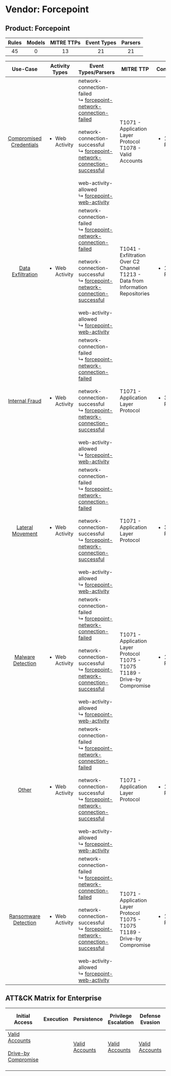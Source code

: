 Vendor: Forcepoint
==================
Product: Forcepoint
-------------------
| Rules | Models | MITRE TTPs | Event Types | Parsers |
|:-----:|:------:|:----------:|:-----------:|:-------:|
|  45   |   0    |     13     |     21      |   21    |

|                                 Use-Case                                  | Activity Types                 | Event Types/Parsers                                                                                                                                                                                                                                                                                                                                                                                                          | MITRE TTP                                                                              | Content                    |
|:-------------------------------------------------------------------------:| ------------------------------ | ---------------------------------------------------------------------------------------------------------------------------------------------------------------------------------------------------------------------------------------------------------------------------------------------------------------------------------------------------------------------------------------------------------------------------- | -------------------------------------------------------------------------------------- | -------------------------- |
| [Compromised Credentials](../UseCases/usecase_compromised_credentials.md) | <ul><li>Web Activity</li></ul> |  network-connection-failed<br> ↳ [forcepoint-network-connection-failed](../Parsers/parserContent_forcepoint-network-connection-failed.md)<br><br> network-connection-successful<br> ↳ [forcepoint-network-connection-successful](../Parsers/parserContent_forcepoint-network-connection-successful.md)<br><br> web-activity-allowed<br> ↳ [forcepoint-web-activity](../Parsers/parserContent_forcepoint-web-activity.md)<br> | T1071 - Application Layer Protocol<br>T1078 - Valid Accounts<br>                       | <ul><li>11 Rules</li></ul> |
|       [Data Exfiltration](../UseCases/usecase_data_exfiltration.md)       | <ul><li>Web Activity</li></ul> |  network-connection-failed<br> ↳ [forcepoint-network-connection-failed](../Parsers/parserContent_forcepoint-network-connection-failed.md)<br><br> network-connection-successful<br> ↳ [forcepoint-network-connection-successful](../Parsers/parserContent_forcepoint-network-connection-successful.md)<br><br> web-activity-allowed<br> ↳ [forcepoint-web-activity](../Parsers/parserContent_forcepoint-web-activity.md)<br> | T1041 - Exfiltration Over C2 Channel<br>T1213 - Data from Information Repositories<br> | <ul><li>1 Rules</li></ul>  |
|          [Internal Fraud](../UseCases/usecase_internal_fraud.md)          | <ul><li>Web Activity</li></ul> |  network-connection-failed<br> ↳ [forcepoint-network-connection-failed](../Parsers/parserContent_forcepoint-network-connection-failed.md)<br><br> network-connection-successful<br> ↳ [forcepoint-network-connection-successful](../Parsers/parserContent_forcepoint-network-connection-successful.md)<br><br> web-activity-allowed<br> ↳ [forcepoint-web-activity](../Parsers/parserContent_forcepoint-web-activity.md)<br> | T1071 - Application Layer Protocol<br>                                                 | <ul><li>3 Rules</li></ul>  |
|        [Lateral Movement](../UseCases/usecase_lateral_movement.md)        | <ul><li>Web Activity</li></ul> |  network-connection-failed<br> ↳ [forcepoint-network-connection-failed](../Parsers/parserContent_forcepoint-network-connection-failed.md)<br><br> network-connection-successful<br> ↳ [forcepoint-network-connection-successful](../Parsers/parserContent_forcepoint-network-connection-successful.md)<br><br> web-activity-allowed<br> ↳ [forcepoint-web-activity](../Parsers/parserContent_forcepoint-web-activity.md)<br> | T1071 - Application Layer Protocol<br>                                                 | <ul><li>3 Rules</li></ul>  |
|       [Malware Detection](../UseCases/usecase_malware_detection.md)       | <ul><li>Web Activity</li></ul> |  network-connection-failed<br> ↳ [forcepoint-network-connection-failed](../Parsers/parserContent_forcepoint-network-connection-failed.md)<br><br> network-connection-successful<br> ↳ [forcepoint-network-connection-successful](../Parsers/parserContent_forcepoint-network-connection-successful.md)<br><br> web-activity-allowed<br> ↳ [forcepoint-web-activity](../Parsers/parserContent_forcepoint-web-activity.md)<br> | T1071 - Application Layer Protocol<br>T1075 - T1075<br>T1189 - Drive-by Compromise<br> | <ul><li>13 Rules</li></ul> |
|                   [Other](../UseCases/usecase_other.md)                   | <ul><li>Web Activity</li></ul> |  network-connection-failed<br> ↳ [forcepoint-network-connection-failed](../Parsers/parserContent_forcepoint-network-connection-failed.md)<br><br> network-connection-successful<br> ↳ [forcepoint-network-connection-successful](../Parsers/parserContent_forcepoint-network-connection-successful.md)<br><br> web-activity-allowed<br> ↳ [forcepoint-web-activity](../Parsers/parserContent_forcepoint-web-activity.md)<br> | T1071 - Application Layer Protocol<br>                                                 | <ul><li>1 Rules</li></ul>  |
|    [Ransomware Detection](../UseCases/usecase_ransomware_detection.md)    | <ul><li>Web Activity</li></ul> |  network-connection-failed<br> ↳ [forcepoint-network-connection-failed](../Parsers/parserContent_forcepoint-network-connection-failed.md)<br><br> network-connection-successful<br> ↳ [forcepoint-network-connection-successful](../Parsers/parserContent_forcepoint-network-connection-successful.md)<br><br> web-activity-allowed<br> ↳ [forcepoint-web-activity](../Parsers/parserContent_forcepoint-web-activity.md)<br> | T1071 - Application Layer Protocol<br>T1075 - T1075<br>T1189 - Drive-by Compromise<br> | <ul><li>13 Rules</li></ul> |

ATT&CK Matrix for Enterprise
----------------------------
| Initial Access                                                                                                                              | Execution | Persistence                                                         | Privilege Escalation                                                | Defense Evasion                                                     | Credential Access | Discovery | Lateral Movement | Collection                                                                              | Command and Control                                                             | Exfiltration                                                                      | Impact |
| ------------------------------------------------------------------------------------------------------------------------------------------- | --------- | ------------------------------------------------------------------- | ------------------------------------------------------------------- | ------------------------------------------------------------------- | ----------------- | --------- | ---------------- | --------------------------------------------------------------------------------------- | ------------------------------------------------------------------------------- | --------------------------------------------------------------------------------- | ------ |
| [Valid Accounts](https://attack.mitre.org/techniques/T1078)<br><br>[Drive-by Compromise](https://attack.mitre.org/techniques/T1189)<br><br> |           | [Valid Accounts](https://attack.mitre.org/techniques/T1078)<br><br> | [Valid Accounts](https://attack.mitre.org/techniques/T1078)<br><br> | [Valid Accounts](https://attack.mitre.org/techniques/T1078)<br><br> |                   |           |                  | [Data from Information Repositories](https://attack.mitre.org/techniques/T1213)<br><br> | [Application Layer Protocol](https://attack.mitre.org/techniques/T1071)<br><br> | [Exfiltration Over C2 Channel](https://attack.mitre.org/techniques/T1041)<br><br> |        |